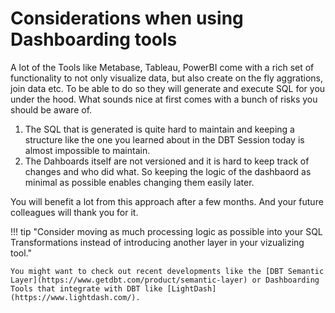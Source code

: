 # Considerations when using Dashboarding tools

A lot of the Tools like Metabase, Tableau, PowerBI come with a rich set of functionality to not only visualize data, but also create on the fly aggrations, join data etc. To be able to do so they will generate and execute SQL for you under the hood. What sounds nice at first comes with a bunch of risks you should be aware of.

1. The SQL that is generated is quite hard to maintain and keeping a structure like the one you learned about in the DBT Session today is almost impossible to maintain.
2. The Dahboards itself are not versioned and it is hard to keep track of changes and who did what. So keeping the logic of the dashbaord as minimal as possible enables changing them easily later.

You will benefit a lot from this approach after a few months. And your future colleagues will thank you for it. 

!!! tip "Consider moving as much processing logic as possible into your SQL Transformations instead of introducing another layer in your vizualizing tool."

    You might want to check out recent developments like the [DBT Semantic Layer](https://www.getdbt.com/product/semantic-layer) or Dashboarding Tools that integrate with DBT like [LightDash](https://www.lightdash.com/).


